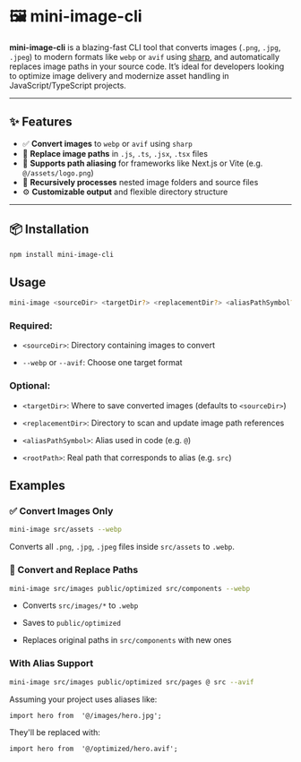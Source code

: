 
# 🖼️ mini-image-cli

**mini-image-cli** is a blazing-fast CLI tool that converts images (`.png`, `.jpg`, `.jpeg`) to modern formats like `webp` or `avif` using [sharp](https://github.com/lovell/sharp), and automatically replaces image paths in your source code. It’s ideal for developers looking to optimize image delivery and modernize asset handling in JavaScript/TypeScript projects.

---

## ✨ Features

- ✅ **Convert images** to `webp` or `avif` using `sharp`
- 🔁 **Replace image paths** in `.js`, `.ts`, `.jsx`, `.tsx` files
- 🧠 **Supports path aliasing** for frameworks like Next.js or Vite (e.g. `@/assets/logo.png`)
- 📁 **Recursively processes** nested image folders and source files
- ⚙️ **Customizable output** and flexible directory structure

---

## 📦 Installation

```bash
npm install mini-image-cli
```

## Usage
```bash
mini-image <sourceDir> <targetDir?> <replacementDir?> <aliasPathSymbol?> <rootPath?> --webp|--avif
```
### Required:
-   `<sourceDir>`: Directory containing images to convert
    
-   `--webp` or `--avif`: Choose one target format
    

### Optional:
-   `<targetDir>`: Where to save converted images (defaults to `<sourceDir>`)
    
-   `<replacementDir>`: Directory to scan and update image path references
    
-   `<aliasPathSymbol>`: Alias used in code (e.g. `@`)
    
-   `<rootPath>`: Real path that corresponds to alias (e.g. `src`)

## Examples

### ✅ Convert Images Only

```bash
mini-image src/assets --webp
``` 

Converts all `.png`, `.jpg`, `.jpeg` files inside `src/assets` to `.webp`.

### 🔄 Convert and Replace Paths

```bash
mini-image src/images public/optimized src/components --webp
``` 

-   Converts `src/images/*` to `.webp`
    
-   Saves to `public/optimized`
    
-   Replaces original paths in `src/components` with new ones

### With Alias Support

```bash
mini-image src/images public/optimized src/pages @ src --avif
``` 

Assuming your project uses aliases like:

`import hero from  '@/images/hero.jpg';` 

They'll be replaced with:

`import hero from  '@/optimized/hero.avif';`